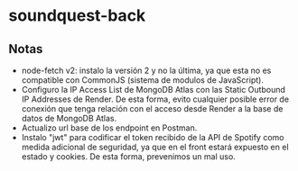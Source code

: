 # soundquest-back

## Notas
- node-fetch v2: instalo la versión 2 y no la última, ya que esta no es compatible con CommonJS (sistema de modulos de JavaScript).
- Configuro la IP Access List de MongoDB Atlas con las Static Outbound IP Addresses de Render. De esta forma, evito cualquier posible error de conexión que tenga relación con el acceso desde Render a la base de datos de MongoDB Atlas.
- Actualizo url base de los endpoint en Postman.
- Instalo "jwt" para codificar el token recibido de la API de Spotify como medida adicional de seguridad, ya que en el front estará expuesto en el estado y cookies. De esta forma, prevenimos un mal uso.